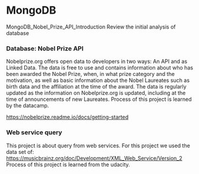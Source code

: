 
# MongoDB


MongoDB_Nobel_Prize_API_Introduction
Review the initial analysis of database

### Database: Nobel Prize API
Nobelprize.org offers open data to developers in two ways: An API and as Linked Data. The data is free to use and contains information about who has been awarded the Nobel Prize, when, in what prize category and the motivation, as well as basic information about the Nobel Laureates such as birth data and the affiliation at the time of the award. The data is regularly updated as the information on Nobelprize.org is updated, including at the time of announcements of new Laureates. Process of this project is learned by the datacamp.

https://nobelprize.readme.io/docs/getting-started



### Web service query
This project is about query from web services. For this project we used the data set of:
https://musicbrainz.org/doc/Development/XML_Web_Service/Version_2
Process of this project is learned from the udacity.

